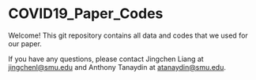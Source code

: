 # COVID19_Paper_Codes

Welcome! This git repository contains all data and codes that we used for our paper.   



If you have any questions, please contact Jingchen Liang at jingchenl@smu.edu and Anthony Tanaydin at atanaydin@smu.edu.
